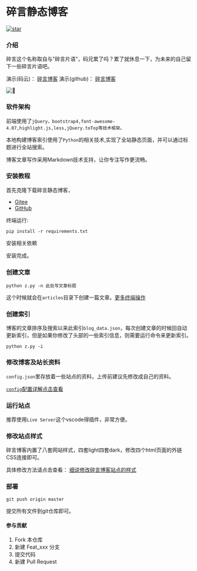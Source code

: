 # 碎言静态博客

<a href='https://gitee.com/J_Sky/suiyan/stargazers'><img src='https://gitee.com/J_Sky/suiyan/badge/star.svg?theme=dark' alt='star'></img></a>

### 介绍
碎言这个名称取自与"碎言片语"，码兄累了吗？累了就休息一下，为未来的自己留下一些碎言片语吧。

演示(码云)： [碎言博客](http://j_sky.gitee.io/suiyan)
演示(github)： [碎言博客](https://jsky2020.github.io/suiyan/blog/)


![](https://j_sky.gitee.io/suiyan/assets/images/fabu.png)

### 软件架构
前端使用了`jQuery，bootstrap4,font-awesome-4.07,highlight.js,less,jQuery.toTop等技术框架。`

本地构建博客索引使用了`Python`的相关技术,实现了全站静态页面，并可以通过标题进行全站搜索。

博客文章写作采用Markdown技术支持，让你专注写作更流畅。


### 安装教程

首先克隆下载碎言静态博客，
* [Gitee](https://gitee.com/J_Sky/suiyan)
* [GitHub](https://github.com/Jsky2020/suiyan)

终端运行:

    pip install -r requirements.txt

安装相关依赖

安装完成。

### 创建文章


    python z.py -n 此处写文章标题


这个时候就会在`articles`目录下创建一篇文章。[更多终端操作](https://j_sky.gitee.io/suiyan/20191230155649.html)

### 创建索引

博客的文章排序及搜索以来此索引`blog_data.json`，每次创建文章的时候回自动更新索引，但是如果你修改了头部的一些索引信息，则需要运行命令来更新索引。

    python z.py -i

### 修改博客及站长资料

`config.json`里存放着一些站点的资料，上传前建议先修改成自己的资料。

[`config`配置详解点击查看](https://j_sky.gitee.io/suiyan/20191231133518.html)

### 运行站点

推荐使用`Live Server`这个vscode得插件，非常方便。

### 修改站点样式

碎言博客内置了八套网站样式，四套light四套dark，修改四个html页面的外链CSS连接即可。

具体修改方法请点击查看： [细说修改碎言博客站点的样式](https://j_sky.gitee.io/suiyan/20191230201529.html)

### 部署

    git push origin master

提交所有文件到git仓库即可。

#### 参与贡献

1.  Fork 本仓库
2.  新建 Feat_xxx 分支
3.  提交代码
4.  新建 Pull Request


